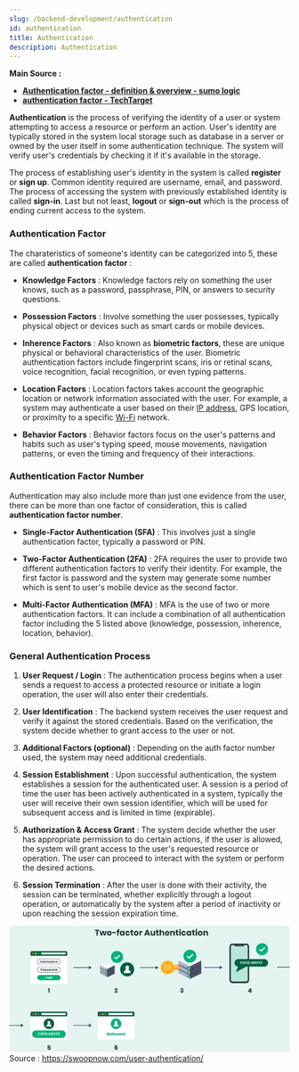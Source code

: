 ```yaml
---
slug: /backend-development/authentication
id: authentication
title: Authentication
description: Authentication
---
```


**Main Source :**

- **[Authentication factor - definition & overview - sumo logic](https://www.sumologic.com/glossary/authentication-factor/)**
- **[authentication factor - TechTarget](https://www.techtarget.com/searchsecurity/definition/authentication-factor)**

**Authentication** is the process of verifying the identity of a user or system attempting to access a resource or perform an action. User's identity are typically stored in the system local storage such as database in a server or owned by the user itself in some authentication technique. The system will verify user's credentials by checking it if it's available in the storage.

The process of establishing user's identity in the system is called **register** or **sign up**. Common identity required are username, email, and password. The process of accessing the system with previously established identity is called **sign-in**. Last but not least, **logout** or **sign-out** which is the process of ending current access to the system.

### Authentication Factor

The charateristics of someone's identity can be categorized into 5, these are called **authentication factor** :

- **Knowledge Factors** : Knowledge factors rely on something the user knows, such as a password, passphrase, PIN, or answers to security questions.

- **Possession Factors** : Involve something the user possesses, typically physical object or devices such as smart cards or mobile devices.

- **Inherence Factors** : Also known as **biometric factors**, these are unique physical or behavioral characteristics of the user. Biometric authentication factors include fingerprint scans, iris or retinal scans, voice recognition, facial recognition, or even typing patterns.

- **Location Factors** : Location factors takes account the geographic location or network information associated with the user. For example, a system may authenticate a user based on their [IP address](/computer-networking/ip-address), GPS location, or proximity to a specific [Wi-Fi](/computer-networking/wi-fi) network.

- **Behavior Factors** : Behavior factors focus on the user's patterns and habits such as user's typing speed, mouse movements, navigation patterns, or even the timing and frequency of their interactions.

### Authentication Factor Number

Authentication may also include more than just one evidence from the user, there can be more than one factor of consideration, this is called **authentication factor number**.

- **Single-Factor Authentication (SFA)** : This involves just a single authentication factor, typically a password or PIN.

- **Two-Factor Authentication (2FA)** : 2FA requires the user to provide two different authentication factors to verify their identity. For example, the first factor is password and the system may generate some number which is sent to user's mobile device as the second factor.

- **Multi-Factor Authentication (MFA)** : MFA is the use of two or more authentication factors. It can include a combination of all authentication factor including the 5 listed above (knowledge, possession, inherence, location, behavior).

### General Authentication Process

1. **User Request / Login** : The authentication process begins when a user sends a request to access a protected resource or initiate a login operation, the user will also enter their credentials.

2. **User Identification** : The backend system receives the user request and verify it against the stored credentials. Based on the verification, the system decide whether to grant access to the user or not.

3. **Additional Factors (optional)** : Depending on the auth factor number used, the system may need additional credentials.

4. **Session Establishment** : Upon successful authentication, the system establishes a session for the authenticated user. A session is a period of time the user has been actively authenticated in a system, typically the user will receive their own session identifier, which will be used for subsequent access and is limited in time (expirable).

5. **Authorization & Access Grant** : The system decide whether the user has appropriate permission to do certain actions, if the user is allowed, the system will grant access to the user's requested resource or operation. The user can proceed to interact with the system or perform the desired actions.

6. **Session Termination** : After the user is done with their activity, the session can be terminated, whether explicitly through a logout operation, or automatically by the system after a period of inactivity or upon reaching the session expiration time.

![Example of an authentication process](./auth-example.png)  
Source : https://swoopnow.com/user-authentication/
